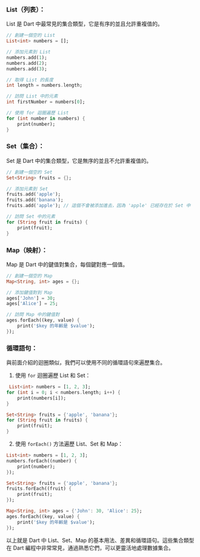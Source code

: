### List（列表）：

List 是 Dart 中最常見的集合類型，它是有序的並且允許重複值的。

```dart
// 創建一個空的 List
List<int> numbers = [];

// 添加元素到 List
numbers.add(1);
numbers.add(2);
numbers.add(3);

// 取得 List 的長度
int length = numbers.length;

// 訪問 List 中的元素
int firstNumber = numbers[0];

// 使用 for 迴圈遍歷 List
for (int number in numbers) {
    print(number);
}
```
### Set（集合）：

Set 是 Dart 中的集合類型，它是無序的並且不允許重複值的。

```dart
// 創建一個空的 Set
Set<String> fruits = {};

// 添加元素到 Set
fruits.add('apple');
fruits.add('banana');
fruits.add('apple'); // 這個不會被添加進去，因為 'apple' 已經存在於 Set 中

// 訪問 Set 中的元素
for (String fruit in fruits) {
    print(fruit);
}
```

### Map（映射）：

Map 是 Dart 中的鍵值對集合，每個鍵對應一個值。

```dart
// 創建一個空的 Map
Map<String, int> ages = {};

// 添加鍵值對到 Map
ages['John'] = 30;
ages['Alice'] = 25;

// 訪問 Map 中的鍵值對
ages.forEach((key, value) {
    print('$key 的年齡是 $value');
});
```

### 循環語句：

與前面介紹的迴圈類似，我們可以使用不同的循環語句來遍歷集合。

1.  使用 `for` 迴圈遍歷 List 和 Set：

```dart
 List<int> numbers = [1, 2, 3];
for (int i = 0; i < numbers.length; i++) {
    print(numbers[i]);
}

Set<String> fruits = {'apple', 'banana'};
for (String fruit in fruits) {
    print(fruit);
}
```
2.  使用 `forEach()` 方法遍歷 List、Set 和 Map：

```dart
List<int> numbers = [1, 2, 3];
numbers.forEach((number) {
    print(number);
});

Set<String> fruits = {'apple', 'banana'};
fruits.forEach((fruit) {
    print(fruit);
});

Map<String, int> ages = {'John': 30, 'Alice': 25};
ages.forEach((key, value) {
    print('$key 的年齡是 $value');
});
```

以上就是 Dart 中 List、Set、Map 的基本用法、差異和循環語句。這些集合類型在 Dart 編程中非常常見，通過熟悉它們，可以更靈活地處理數據集合。